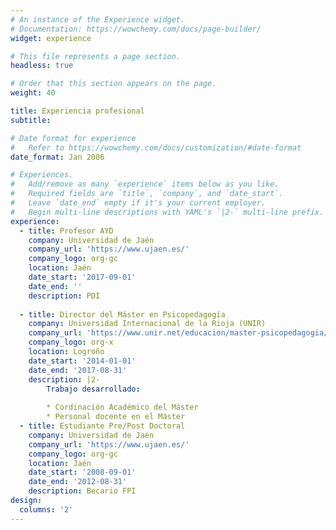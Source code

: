 ```yaml
---
# An instance of the Experience widget.
# Documentation: https://wowchemy.com/docs/page-builder/
widget: experience

# This file represents a page section.
headless: true

# Order that this section appears on the page.
weight: 40

title: Experiencia profesional
subtitle:

# Date format for experience
#   Refer to https://wowchemy.com/docs/customization/#date-format
date_format: Jan 2006

# Experiences.
#   Add/remove as many `experience` items below as you like.
#   Required fields are `title`, `company`, and `date_start`.
#   Leave `date_end` empty if it's your current employer.
#   Begin multi-line descriptions with YAML's `|2-` multi-line prefix.
experience:
  - title: Profesor AYD
    company: Universidad de Jaén
    company_url: 'https://www.ujaen.es/'
    company_logo: org-gc
    location: Jaén
    date_start: '2017-09-01'
    date_end: ''
    description: PDI
        
  - title: Director del Máster en Psicopedagogía
    company: Universidad Internacional de la Rioja (UNIR)
    company_url: 'https://www.unir.net/educacion/master-psicopedagogia/'
    company_logo: org-x
    location: Logroño
    date_start: '2014-01-01'
    date_end: '2017-08-31'
    description: |2-
        Trabajo desarrollado:
        
        * Cordinación Académico del Máster
        * Personal docente en el Máster
  - title: Estudiante Pre/Post Doctoral 
    company: Universidad de Jaén
    company_url: 'https://www.ujaen.es/'
    company_logo: org-gc
    location: Jaén
    date_start: '2008-09-01'
    date_end: '2012-08-31'
    description: Becario FPI
design:
  columns: '2'
---
```

